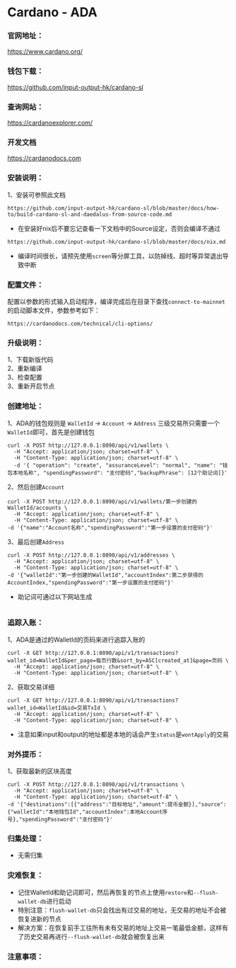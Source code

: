 # Cardano - ADA

### 官网地址：
https://www.cardano.org/

### 钱包下载：
https://github.com/input-output-hk/cardano-sl

### 查询网站：
https://cardanoexplorer.com/

### 开发文档
https://cardanodocs.com

### 安装说明：
1、安装可参照此文档
```
https://github.com/input-output-hk/cardano-sl/blob/master/docs/how-to/build-cardano-sl-and-daedalus-from-source-code.md
```
* 在安装好nix后不要忘记查看一下文档中的Source设定，否则会编译不通过
```
https://github.com/input-output-hk/cardano-sl/blob/master/docs/nix.md
```
* 编译时间很长，请预先使用`screen`等分屏工具，以防掉线、超时等异常退出导致中断

### 配置文件：
配置以参数的形式输入启动程序，编译完成后在目录下查找`connect-to-mainnet`的启动脚本文件，参数参考如下：
```
https://cardanodocs.com/technical/cli-options/
```

### 升级说明：
1、下载新版代码  
2、重新编译  
3、检查配置  
3、重新开启节点

### 创建地址：
1、ADA的钱包规则是 `WalletId` -> `Account` -> `Address` 三级交易所只需要一个`WalletId`即可，首先是创建钱包
```
curl -X POST http://127.0.0.1:8090/api/v1/wallets \
  -H "Accept: application/json; charset=utf-8" \
  -H "Content-Type: application/json; charset=utf-8" \
  -d '{ "operation": "create", "assuranceLevel": "normal", "name": "钱包本地名称", "spendingPassword": "支付密码","backupPhrase": [12个助记词]}'
```
2、然后创建`Account`
```
curl -X POST http://127.0.0.1:8090/api/v1/wallets/第一步创建的WalletId/accounts \
  -H "Accept: application/json; charset=utf-8" \
  -H "Content-Type: application/json; charset=utf-8" \
-d '{"name":"Account名称","spendingPassword":"第一步设置的支付密码"}'
```
3、最后创建`Address`
```
curl -X POST http://127.0.0.1:8090/api/v1/addresses \
  -H "Accept: application/json; charset=utf-8" \
  -H "Content-Type: application/json; charset=utf-8" \
-d '{"walletId":"第一步创建的WalletId","accountIndex":第二步获得的AccountIndex,"spendingPassword":"第一步设置的支付密码"}'
```
* 助记词可通过以下网站生成
```

```

### 追踪入账：
1、ADA是通过的WalletId的页码来进行追踪入账的  
```
curl -X GET http://127.0.0.1:8090/api/v1/transactions?wallet_id=WalletId&per_page=每页行数&sort_by=ASC[created_at]&page=页码 \
  -H "Accept: application/json; charset=utf-8" \
  -H "Content-Type: application/json; charset=utf-8" \
```  
2、获取交易详细  
```
curl -X GET http://127.0.0.1:8090/api/v1/transactions?wallet_id=WalletId&id=交易TxId \
  -H "Accept: application/json; charset=utf-8" \
  -H "Content-Type: application/json; charset=utf-8" \
```
* 注意如果input和output的地址都是本地的话会产生`status`是`wontApply`的交易

### 对外提币：
1、获取最新的区块高度
```
curl -X POST http://127.0.0.1:8090/api/v1/transactions \
  -H "Accept: application/json; charset=utf-8" \
  -H "Content-Type: application/json; charset=utf-8" \
-d '{"destinations":[{"address":"目标地址","amount":提币金额}],"source":{"walletId":"本地钱包Id","accountIndex":本地Account序号},"spendingPassword":"支付密码"}'
```

### 归集处理：
* 无需归集

### 灾难恢复：
* 记住WalletId和助记词即可，然后再恢复的节点上使用`restore`和`--flush-wallet-db`进行启动  
* 特别注意：`flush-wallet-db`只会找出有过交易的地址，无交易的地址不会被恢复进新的节点  
* 解决方案：在恢复前手工往所有未有交易的地址上交易一笔最低金额，这样有了历史交易再进行`--flush-wallet-db`就会被恢复出来

### 注意事项：
